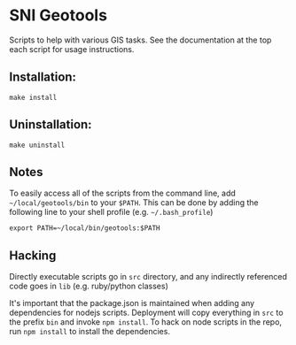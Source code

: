 # SNI Geotools
Scripts to help with various GIS tasks. See the documentation at the top each script for usage instructions.

## Installation:

    make install

## Uninstallation:

    make uninstall

## Notes
To easily access all of the scripts from the command line, add `~/local/geotools/bin` to your `$PATH`.
This can be done by adding the following line to your shell profile (e.g. `~/.bash_profile`)

    export PATH=~/local/bin/geotools:$PATH

## Hacking
Directly executable scripts go in `src` directory, and any indirectly referenced code goes in `lib` (e.g. ruby/python classes)

It's important that the package.json is maintained when adding any dependencies for nodejs scripts. Deployment will copy everything
in `src` to the prefix `bin` and invoke `npm install`. To hack on node scripts in the repo, run `npm install` to install the dependencies.
